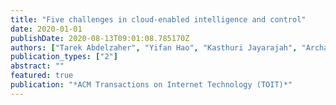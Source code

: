 ```yaml
---
title: "Five challenges in cloud-enabled intelligence and control"
date: 2020-01-01
publishDate: 2020-08-13T09:01:08.785170Z
authors: ["Tarek Abdelzaher", "Yifan Hao", "Kasthuri Jayarajah", "Archan Misra", "Per Skarin", "Shuochao Yao", "Dulanga Weerakoon", "Karl-Erik Årzén"]
publication_types: ["2"]
abstract: ""
featured: true
publication: "*ACM Transactions on Internet Technology (TOIT)*"
---
```


